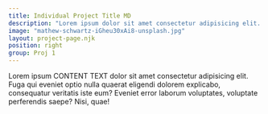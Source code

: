 ```yaml
---
title: Individual Project Title MD
description: "Lorem ipsum dolor sit amet consectetur adipisicing elit. Fuga qui eveniet optio nulla quaerat eligendi dolorem explicabo, consequatur veritatis iste eum? Eveniet error laborum voluptates, voluptate perferendis saepe? Nisi, quae!"
image: "mathew-schwartz-iGheu30xAi8-unsplash.jpg"
layout: project-page.njk
position: right
group: Proj 1
---
```

Lorem ipsum CONTENT TEXT dolor sit amet consectetur adipisicing elit. Fuga qui eveniet optio nulla quaerat eligendi dolorem explicabo, consequatur veritatis iste eum? Eveniet error laborum voluptates, voluptate perferendis saepe? Nisi, quae!